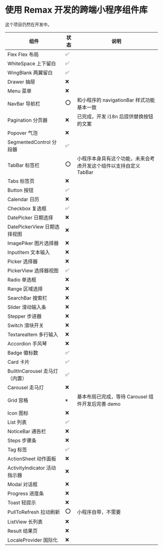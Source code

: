 # 使用 Remax 开发的跨端小程序组件库

这个项目仍然在开发中。

| 组件                           | 状态 | 说明                                                              |
| ------------------------------ | ---- | ----------------------------------------------------------------- |
| Flex Flex 布局                 | ✅   |                                                                   |
| WhiteSpace 上下留白            | ✅   |                                                                   |
| WingBlank 两翼留白             | ✅   |                                                                   |
| Drawer 抽屉                    | ❌   |                                                                   |
| Menu 菜单                      | ❌   |                                                                   |
| NavBar 导航栏                  | ⭕️  | 和小程序的 navigationBar 样式功能基本一致                         |
| Pagination 分页器              | ❌   | 已完成，开发 i18n 后提供替换按钮的文案                            |
| Popover 气泡                   | ❌   |                                                                   |
| SegmentedControl 分段器        | ✅   |                                                                   |
| TabBar 标签栏                  | ⭕️  | 小程序本身具有这个功能，未来会考虑开发这个组件以支持自定义 TabBar |
| Tabs 标签页                    | ❌   |                                                                   |
| Button 按钮                    | ✅   |                                                                   |
| Calendar 日历                  | ❌   |                                                                   |
| Checkbox 复选框                | ✅   |                                                                   |
| DatePicker 日期选择            | ❌   |                                                                   |
| DatePickerView 日期选择视图    | ❌   |                                                                   |
| ImagePiker 图片选择器          | ❌   |                                                                   |
| InputItem 文本输入             | ❌   |                                                                   |
| Picker 选择器                  | ❌   |                                                                   |
| PickerView 选择器视图          | ✅   |                                                                   |
| Radio 单选框                   | ❌   |                                                                   |
| Range 区域选择                 | ❌   |                                                                   |
| SearchBar 搜索栏               | ❌   |                                                                   |
| Slider 滑动输入条              | ❌   |                                                                   |
| Stepper 步进器                 | ❌   |                                                                   |
| Switch 滑块开关                | ❌   |                                                                   |
| TextareaItem 多行输入          | ❌   |                                                                   |
| Accordion 手风琴               | ❌   |                                                                   |
| Badge 徽标数                   | ✅   |                                                                   |
| Card 卡片                      | ✅   |                                                                   |
| BuiltInCarousel 走马灯（内置） | ✅   |                                                                   |
| Carousel 走马灯                | ❌   |                                                                   |
| Grid 宫格                      | ⏸    | 基本布局已完成，等待 Carousel 组件开发后完善 demo                 |
| Icon 图标                      | ❌   |                                                                   |
| List 列表                      | ✅   |                                                                   |
| NoticeBar 通告栏               | ❌   |                                                                   |
| Steps 步骤条                   | ❌   |                                                                   |
| Tag 标签                       | ✅   |                                                                   |
| ActionSheet 动作面板           | ❌   |                                                                   |
| ActivityIndicator 活动指示器   | ❌   |                                                                   |
| Modal 对话框                   | ❌   |                                                                   |
| Progress 进度条                | ❌   |                                                                   |
| Toast 轻提示                   | ❌   |                                                                   |
| PullToRefresh 拉动刷新         | ⭕️  | 小程序自带，不需要                                                |
| ListView 长列表                | ❌   |                                                                   |
| Result 结果页                  | ❌   |                                                                   |
| LocaleProvider 国际化          | ❌   |                                                                   |
